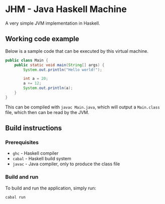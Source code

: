 # JHM - Java Haskell Machine

A very simple JVM implementation in Haskell.

## Working code example

Below is a sample code that can be executed by this virtual machine.

```java
public class Main {
    public static void main(String[] args) {
        System.out.println("Hello world!");

        int a = 20;
        a += 12;
        System.out.println(a);
    }
}
```

This can be compiled with `javac Main.java`, which will output a
`Main.class` file, which then can be read by the JVM.

## Build instructions

### Prerequisites

 - `ghc` - Haskell compiler
 - `cabal` - Haskell build system
 - `javac` - Java compiler, only to produce the class file

### Build and run

To build and run the application, simply run:

```bash
cabal run
```
